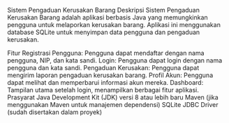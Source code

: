 Sistem Pengaduan Kerusakan Barang
Deskripsi
Sistem Pengaduan Kerusakan Barang adalah aplikasi berbasis Java yang memungkinkan pengguna untuk melaporkan kerusakan barang. Aplikasi ini menggunakan database SQLite untuk menyimpan data pengguna dan pengaduan kerusakan.

Fitur
Registrasi Pengguna: Pengguna dapat mendaftar dengan nama pengguna, NIP, dan kata sandi.
Login: Pengguna dapat login dengan nama pengguna dan kata sandi.
Pengaduan Kerusakan: Pengguna dapat mengirim laporan pengaduan kerusakan barang.
Profil Akun: Pengguna dapat melihat dan memperbarui informasi akun mereka.
Dashboard: Tampilan utama setelah login, menampilkan berbagai fitur aplikasi.
Prasyarat
Java Development Kit (JDK) versi 8 atau lebih baru
Maven (jika menggunakan Maven untuk manajemen dependensi)
SQLite JDBC Driver (sudah disertakan dalam proyek)
